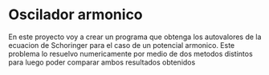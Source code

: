 # Oscilador armonico
En este proyecto voy a crear un programa que obtenga los autovalores de la ecuacion de Schoringer para el caso de un potencial armonico. Este problema lo resuelvo numericamente por medio de dos metodos distintos para luego poder comparar ambos resultados obtenidos
